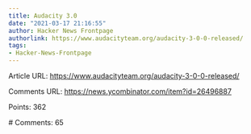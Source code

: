 ```yaml
---
title: Audacity 3.0
date: "2021-03-17 21:16:55"
author: Hacker News Frontpage
authorlink: https://www.audacityteam.org/audacity-3-0-0-released/
tags:
- Hacker-News-Frontpage
---
```


<p>Article URL: <a href="https://www.audacityteam.org/audacity-3-0-0-released/">https://www.audacityteam.org/audacity-3-0-0-released/</a></p>
<p>Comments URL: <a href="https://news.ycombinator.com/item?id=26496887">https://news.ycombinator.com/item?id=26496887</a></p>
<p>Points: 362</p>
<p># Comments: 65</p>
